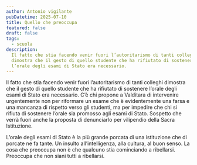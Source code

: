 ```yaml
---
author: Antonio vigilante
pubDatetime: 2025-07-10
title: Quello che preoccupa
featured: false
draft: false
tags:
  - scuola
description: 
  Il fatto che stia facendo venir fuori l’autoritarismo di tanti colleghi
  dimostra che il gesto di quello studente che ha rifiutato di sostenere
  l’orale degli esami di Stato era necessario.
---
```





Il fatto che stia facendo venir fuori l’autoritarismo di tanti colleghi dimostra che il gesto di quello studente che ha rifiutato di sostenere l’orale degli esami di Stato era necessario. C’è chi propone a Valditara di intervenire urgentemente non per riformare un esame che è evidentemente una farsa e una mancanza di rispetto verso gli studenti, ma per impedire che chi si rifiuta di sostenere l’orale sia promosso agli esami di Stato. Sospetto che verrà fuori anche la proposta di denunciarlo per vilipendio della Sacra Istituzione.

L’orale degli esami di Stato è la più grande porcata di una istituzione che di porcate ne fa tante. Un insulto all’intelligenza, alla cultura, al buon senso. La cosa che preoccupa non è che qualcuno stia cominciando a ribellarsi. Preoccupa che non siani tutti a ribellarsi.
